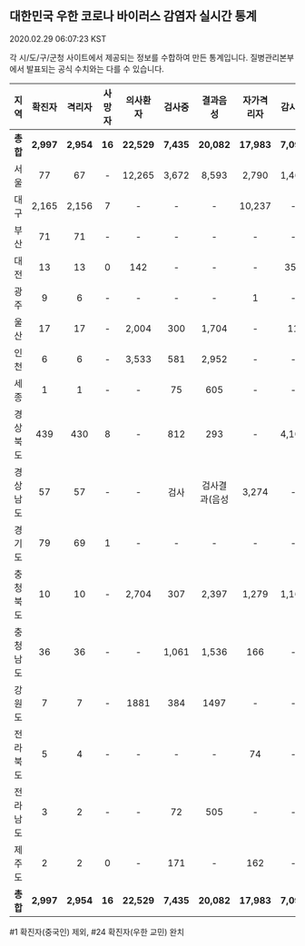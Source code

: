
## 대한민국 우한 코로나 바이러스 감염자 실시간 통계
2020.02.29 06:07:23 KST

각 시/도/구/군청 사이트에서 제공되는 정보를 수합하여 만든 통계입니다.
질병관리본부에서 발표되는 공식 수치와는 다를 수 있습니다.


        
|  지역  | 확진자 |  격리자  |  사망자  |  의사환자  |  검사중  |  결과음성  |  자가격리자  |  감시중  |  감시해제  |  완치  |
|:------:|:------:|:--------:|:--------:|:----------:|:--------:|:----------------:|:------------:|:--------:|:----------:|:--:|
|**총합**|**2,997**|**2,954**|**16**|**22,529**|**7,435**|**20,082**|**17,983**|**7,090**|**3,356**|**26**|
|서울|77|67|-|12,265|3,672|8,593|2,790|1,460|1,330|10|
|대구|2,165|2,156|7 |-|-|-|10,237|-|-|2 |
|부산|71|71|-|-|-|-|-|-|-|-|
|대전|13|13|0|142|-|-|-|353|1703|-|
|광주|9|6|-|-|-|-|1|-|-|2|
|울산|17|17|-|2,004|300|1,704|-|11|18|-|
|인천|6|6|-|3,533|581|2,952|-|-|-|-|
|세종|1|1|-|-|75|605|-|-|-|-|
|경상북도|439|430|8|-|812|293|-|4,106|178|1|
|경상남도|57|57|-|-|검사|검사결과(음성|3,274|-|-|-|
|경기도|79|69|1|-|-|-|-|-|-|9|
|충청북도|10|10|-|2,704|307|2,397|1,279|1,160|119|-|
|충청남도|36|36|-|-|1,061|1,536|166|-|-|-|
|강원도|7|7|-|1881|384|1497|-|-|-|-|
|전라북도|5|4|-|-|-|-|74|-|-|1|
|전라남도|3|2|-|-|72|505|-|-|1|1|
|제주도|2|2|0|-|171|-|162|-|7|-|
|**총합**|**2,997**|**2,954**|**16**|**22,529**|**7,435**|**20,082**|**17,983**|**7,090**|**3,356**|**26**|

        

#1 확진자(중국인) 제외, #24 확진자(우한 교민) 완치
